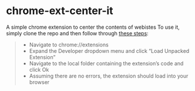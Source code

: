 # chrome-ext-center-it
A simple chrome extension to center the contents of webistes
To use it, simply clone the repo and then follow through [these steps](https://superuser.com/questions/247651/how-does-one-install-an-extension-for-chrome-browser-from-the-local-file-system): 
>  - Navigate to chrome://extensions
>  - Expand the Developer dropdown menu and click “Load Unpacked Extension”
>  - Navigate to the local folder containing the extension’s code and click Ok
>  - Assuming there are no errors, the extension should load into your browser

